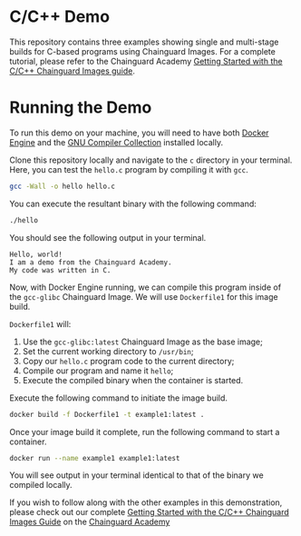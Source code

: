 # C/C++ Demo

This repository contains three examples showing single and multi-stage builds for C-based programs using Chainguard Images. For a complete tutorial, please refer to the Chainguard Academy [Getting Started with the C/C++ Chainguard Images guide](https://edu.chainguard.dev/chainguard/chainguard-images/getting-started/c/).

# Running the Demo

To run this demo on your machine, you will need to have both [Docker Engine](https://docs.docker.com/engine/install) and the [GNU Compiler Collection](https://gcc.gnu.org/) installed locally.

Clone this repository locally and navigate to the `c` directory in your terminal. Here, you can test the `hello.c` program by compiling it with `gcc`.

```sh
gcc -Wall -o hello hello.c
```

You can execute the resultant binary with the following command:

```sh
./hello
```

You should see the following output in your terminal.

```Output
Hello, world!
I am a demo from the Chainguard Academy.
My code was written in C.
```

Now, with Docker Engine running, we can compile this program inside of the `gcc-glibc` Chainguard Image. We will use `Dockerfile1` for this image build.

`Dockerfile1` will:
1. Use the `gcc-glibc:latest` Chainguard Image as the base image;
2. Set the current working directory to `/usr/bin`;
3. Copy our `hello.c` program code to the current directory;
4. Compile our program and name it `hello`;
5. Execute the compiled binary when the container is started.

Execute the following command to initiate the image build.
```sh
docker build -f Dockerfile1 -t example1:latest .
```

Once your image build it complete, run the following command to start a container.
```sh
docker run --name example1 example1:latest
```

You will see output in your terminal identical to that of the binary we compiled locally.

If you wish to follow along with the other examples in this demonstration, please check out our complete [Getting Started with the C/C++ Chainguard Images Guide](https://edu.chainguard.dev/chainguard/chainguard-images/getting-started/c/) on the [Chainguard Academy](https://edu.chainguard.dev/)